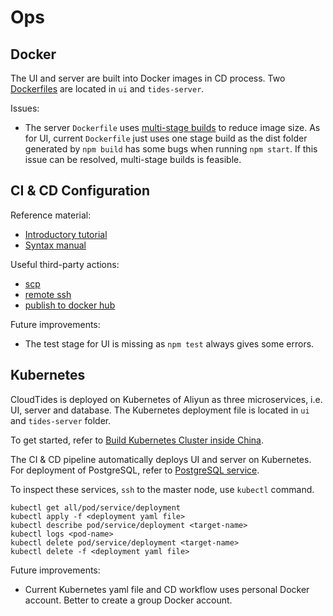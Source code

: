 # Ops

## Docker

The UI and server are built into Docker images in CD process. Two [Dockerfiles](https://docs.docker.com/engine/reference/builder/) are located in `ui` and `tides-server`.

Issues:
- The server `Dockerfile` uses [multi-stage builds](https://docs.docker.com/develop/develop-images/multistage-build/) to reduce image size. As for UI, current `Dockerfile` just uses one stage build as the dist folder generated by `npm build` has some bugs when running `npm start`. If this issue can be resolved, multi-stage builds is feasible.

## CI & CD Configuration

Reference material:
- [Introductory tutorial](http://www.ruanyifeng.com/blog/2019/09/getting-started-with-github-actions.html)
- [Syntax manual](https://docs.github.com/cn/actions)

Useful third-party actions:
- [scp](https://github.com/marketplace/actions/scp-files)
- [remote ssh](https://github.com/marketplace/actions/remote-ssh-commands)
- [publish to docker hub](https://github.com/elgohr/Publish-Docker-Github-Action)
  
Future improvements:
- The test stage for UI is missing as `npm test` always gives some errors.

## Kubernetes

CloudTides is deployed on Kubernetes of Aliyun as three microservices, i.e. UI, server and database. The Kubernetes deployment file is located in `ui` and `tides-server` folder.

To get started, refer to [Build Kubernetes Cluster inside China](https://github.com/scienterprise/CloudTides/wiki/Build-Kubernetes-Cluster-inside-China).

The CI & CD pipeline automatically deploys UI and server on Kubernetes. For deployment of PostgreSQL, refer to [PostgreSQL service](https://severalnines.com/database-blog/using-kubernetes-deploy-postgresql).

To inspect these services, `ssh` to the master node, use `kubectl` command.
```
kubectl get all/pod/service/deployment
kubectl apply -f <deployment yaml file>
kubectl describe pod/service/deployment <target-name>
kubectl logs <pod-name>
kubectl delete pod/service/deployment <target-name>
kubectl delete -f <deployment yaml file>
```

Future improvements:
- Current Kubernetes yaml file and CD workflow uses personal Docker account. Better to create a group Docker account.